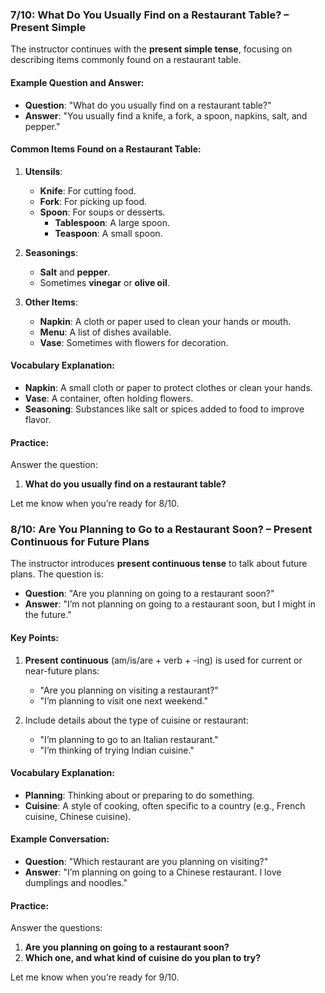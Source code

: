 ### 7/10: **What Do You Usually Find on a Restaurant Table? – Present Simple**

The instructor continues with the **present simple tense**, focusing on describing items commonly found on a restaurant table.

#### Example Question and Answer:

- **Question**: "What do you usually find on a restaurant table?"
- **Answer**: "You usually find a knife, a fork, a spoon, napkins, salt, and pepper."

#### Common Items Found on a Restaurant Table:

1. **Utensils**:
    
    - **Knife**: For cutting food.
    - **Fork**: For picking up food.
    - **Spoon**: For soups or desserts.
        - **Tablespoon**: A large spoon.
        - **Teaspoon**: A small spoon.
2. **Seasonings**:
    
    - **Salt** and **pepper**.
    - Sometimes **vinegar** or **olive oil**.
3. **Other Items**:
    
    - **Napkin**: A cloth or paper used to clean your hands or mouth.
    - **Menu**: A list of dishes available.
    - **Vase**: Sometimes with flowers for decoration.

#### Vocabulary Explanation:

- **Napkin**: A small cloth or paper to protect clothes or clean your hands.
- **Vase**: A container, often holding flowers.
- **Seasoning**: Substances like salt or spices added to food to improve flavor.

#### Practice:

Answer the question:

1. **What do you usually find on a restaurant table?**

Let me know when you’re ready for 8/10.

### 8/10: **Are You Planning to Go to a Restaurant Soon? – Present Continuous for Future Plans**

The instructor introduces **present continuous tense** to talk about future plans. The question is:

- **Question**: "Are you planning on going to a restaurant soon?"
- **Answer**: "I’m not planning on going to a restaurant soon, but I might in the future."

#### Key Points:

1. **Present continuous** (am/is/are + verb + -ing) is used for current or near-future plans:
    
    - "Are you planning on visiting a restaurant?"
    - "I’m planning to visit one next weekend."
2. Include details about the type of cuisine or restaurant:
    
    - "I’m planning to go to an Italian restaurant."
    - "I’m thinking of trying Indian cuisine."

#### Vocabulary Explanation:

- **Planning**: Thinking about or preparing to do something.
- **Cuisine**: A style of cooking, often specific to a country (e.g., French cuisine, Chinese cuisine).

#### Example Conversation:

- **Question**: "Which restaurant are you planning on visiting?"
- **Answer**: "I’m planning on going to a Chinese restaurant. I love dumplings and noodles."

#### Practice:

Answer the questions:

1. **Are you planning on going to a restaurant soon?**
2. **Which one, and what kind of cuisine do you plan to try?**

Let me know when you’re ready for 9/10.